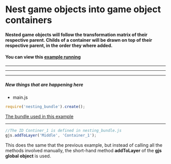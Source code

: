 [example]: http://diegomarquez.github.io/game/examples/game_object_nesting/index.html
[bundles]: ../resources/bundles
[bundle]: ../resources/bundles/nesting_bundle.js

# Nest game objects into game object containers 

#### Nested game objects will follow the transformation matrix of their respective parent. Childs of a container will be drawn on top of their respective parent, in the order they where added.

#### You can view this [example running][example]

**********
**********
**********

##### New things that are happening here

* main.js

```javascript
require('nesting_bundle').create();  
```
[The bundle used in this example][bundle]

**********

```javascript
//The ID Continer_1 is defined in nesting_bundle.js
gjs.addToLayer('Middle', 'Container_1');
```

This does the same that the previous example, but instead of calling all the methods involved manually, the short-hand method **addToLayer** of the **gjs global object** is used.
